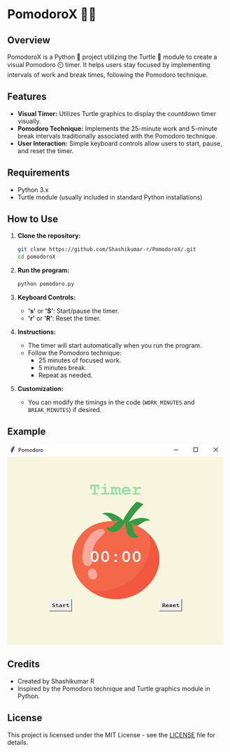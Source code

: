 
# PomodoroX 🍅🐢

## Overview
PomodoroX is a Python 🐍 project utilizing the Turtle 🐢 module to create a visual Pomodoro ⏲️ timer. It helps users stay focused by implementing intervals of work and break times, following the Pomodoro technique.

## Features
- **Visual Timer:** Utilizes Turtle graphics to display the countdown timer visually.
- **Pomodoro Technique:** Implements the 25-minute work and 5-minute break intervals traditionally associated with the Pomodoro technique.
- **User Interaction:** Simple keyboard controls allow users to start, pause, and reset the timer.

## Requirements
- Python 3.x
- Turtle module (usually included in standard Python installations)

## How to Use
1. **Clone the repository:**
   ```bash
   git clone https://github.com/Shashikumar-r/PomodoroX/.git
   cd pomodoroX
   ```

2. **Run the program:**
   ```bash
   python pomodoro.py
   ```

3. **Keyboard Controls:**
   - **'s'** or **'S'**: Start/pause the timer.
   - **'r'** or **'R'**: Reset the timer.

4. **Instructions:**
   - The timer will start automatically when you run the program.
   - Follow the Pomodoro technique:
     - 25 minutes of focused work.
     - 5 minutes break.
     - Repeat as needed.

5. **Customization:**
   - You can modify the timings in the code (`WORK_MINUTES` and `BREAK_MINUTES`) if desired.

## Example
![ProvidivityPomodoro Screenshot](https://github.com/Shashikumar-r/PomodoroX/blob/main/pomodoro.PNG)

## Credits
- Created by Shashikumar R
- Inspired by the Pomodoro technique and Turtle graphics module in Python.

## License
This project is licensed under the MIT License - see the [LICENSE](LICENSE) file for details.


